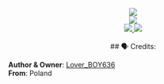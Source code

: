 <p align="center">
       <a href="">
	         <img src="https://www.google.com/imgres?imgurl=https%3A%2F%2Fcdn.pocketmine.net%2Fimg%2FPocketMine-h.png&imgrefurl=https%3A%2F%2Fwww.pocketmine.net%2F&docid=PVwmHNiD2I8aTM&tbnid=-1nKE_SvzbgJXM%3A&vet=10ahUKEwiw8oDO--3eAhXGlCwKHYtVAq0QMwg-KAAwAA..i&w=976&h=128&client=ms-android-samsung-ga-rev1&bih=1594&biw=981&q=pocketmine&ved=0ahUKEwiw8oDO--3eAhXGlCwKHYtVAq0QMwg-KAAwAA&iact=mrc&uact=8">
       </a>
       <br>
       <a href="https://poggit.pmmp.io/ci/ImpladeDeveloped/Implactor">
		        <img src="https://poggit.pmmp.io/ci.badge/ImpladeDeveloped/Implactor/Implactor/Implade"><br>
       </a>
	     <a href="">
		        <img src="https://img.shields.io/github/license/ImpladeDeveloped/Implactor.svg?label=License">
	     </a>
       <a href="http://hits.dwyl.io/ImpladeDeveloped/Implactor">
		        <img src="http://hits.dwyl.io/ImpladeDeveloped/Implactor.svg">
	     </a>
<br><br>
## 🗣 Credits:

**Author & Owner**: [Lover_BOY636](http://github.com/Lover_BOY636)<br>
**From**: Poland


